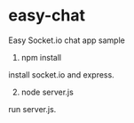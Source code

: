 easy-chat
=========

Easy Socket.io chat app sample

1. npm install

install socket.io and express.

2. node server.js

run server.js.